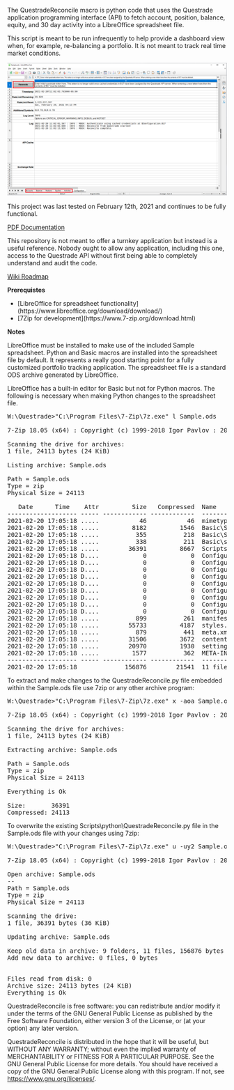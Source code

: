 The QuestradeReconcile macro is python code that uses the Questrade application programming interface (API) to fetch account, position, balance, equity, and 30 day activity into a LibreOffice spreadsheet file.

This script is meant to be run infrequently to help provide a dashboard view when, for example, re-balancing a portfolio. It is not meant to track real time market conditions.

![Figure 1: Run the QuestradeReconcile Python Macro](Documentation/RunQuestradeMacro.png?raw=True "Figure 1: Run the QuestradeReconcile Python Macro")

This project was last tested on February 12th, 2021 and continues  to be fully functional.

[PDF Documentation](Documentation/QuestradeMacroDocumentation.pdf?raw=True)

This repository is not meant to offer a turnkey application but instead is a useful reference. Nobody ought to allow any application, including this one, access to the Questrade API without first being able to completely understand and audit the code.

[Wiki Roadmap](https://github.com/kerouac01850/questrade-reconcile/wiki)

**Prerequistes**

<ul>
   <li>[LibreOffice for spreadsheet functionality](https://www.libreoffice.org/download/download/)</li>
   <li>[7Zip for development](https://www.7-zip.org/download.html)</li>
</ul>

**Notes**

LibreOffice must be installed to make use of the included Sample spreadsheet. Python and Basic macros are installed into the spreadsheet file by default.  It represents a really good starting point for a fully customized portfolio tracking application. The spreadsheet file is a standard ODS archive generated by LibreOffice.

LibreOffice has a built-in editor for Basic but not for Python macros. The following is necessary when making Python changes to the spreadsheet file.

<pre>
W:\Questrade>"C:\Program Files\7-Zip\7z.exe" l Sample.ods

7-Zip 18.05 (x64) : Copyright (c) 1999-2018 Igor Pavlov : 2018-04-30

Scanning the drive for archives:
1 file, 24113 bytes (24 KiB)

Listing archive: Sample.ods

Path = Sample.ods
Type = zip
Physical Size = 24113

   Date      Time    Attr         Size   Compressed  Name
------------------- ----- ------------ ------------  ------------------------
2021-02-20 17:05:18 .....           46           46  mimetype
2021-02-20 17:05:18 .....         8182         1546  Basic\Standard\QuestDashboard.xml
2021-02-20 17:05:18 .....          355          218  Basic\Standard\script-lb.xml
2021-02-20 17:05:18 .....          338          211  Basic\script-lc.xml
2021-02-20 17:05:18 .....        36391         8667  Scripts\python\QuestradeReconcile.py
2021-02-20 17:05:18 D....            0            0  Configurations2\images\Bitmaps
2021-02-20 17:05:18 D....            0            0  Configurations2\floater
2021-02-20 17:05:18 D....            0            0  Configurations2\accelerator
2021-02-20 17:05:18 D....            0            0  Configurations2\menubar
2021-02-20 17:05:18 D....            0            0  Configurations2\progressbar
2021-02-20 17:05:18 D....            0            0  Configurations2\popupmenu
2021-02-20 17:05:18 D....            0            0  Configurations2\statusbar
2021-02-20 17:05:18 D....            0            0  Configurations2\toolbar
2021-02-20 17:05:18 D....            0            0  Configurations2\toolpanel
2021-02-20 17:05:18 .....          899          261  manifest.rdf
2021-02-20 17:05:18 .....        55733         4187  styles.xml
2021-02-20 17:05:18 .....          879          441  meta.xml
2021-02-20 17:05:18 .....        31506         3672  content.xml
2021-02-20 17:05:18 .....        20970         1930  settings.xml
2021-02-20 17:05:18 .....         1577          362  META-INF\manifest.xml
------------------- ----- ------------ ------------  ------------------------
2021-02-20 17:05:18             156876        21541  11 files, 9 folders
</pre>

To extract and make changes to the QuestradeReconcile.py file embedded within the Sample.ods file use 7zip or any other archive program:

<pre>
W:\Questrade>"C:\Program Files\7-Zip\7z.exe" x -aoa Sample.ods Scripts\python\QuestradeReconcile.py

7-Zip 18.05 (x64) : Copyright (c) 1999-2018 Igor Pavlov : 2018-04-30

Scanning the drive for archives:
1 file, 24113 bytes (24 KiB)

Extracting archive: Sample.ods

Path = Sample.ods
Type = zip
Physical Size = 24113

Everything is Ok

Size:       36391
Compressed: 24113
</pre>

To overwrite the existing Scripts\python\QuestradeReconcile.py file in the Sample.ods file with your changes using 7zip:

<pre>
W:\Questrade>"C:\Program Files\7-Zip\7z.exe" u -uy2 Sample.ods Scripts\python\QuestradeReconcile.py

7-Zip 18.05 (x64) : Copyright (c) 1999-2018 Igor Pavlov : 2018-04-30

Open archive: Sample.ods
--
Path = Sample.ods
Type = zip
Physical Size = 24113

Scanning the drive:
1 file, 36391 bytes (36 KiB)

Updating archive: Sample.ods

Keep old data in archive: 9 folders, 11 files, 156876 bytes (154 KiB)
Add new data to archive: 0 files, 0 bytes


Files read from disk: 0
Archive size: 24113 bytes (24 KiB)
Everything is Ok
</pre>

QuestradeReconcile is free software: you can redistribute and/or modify it under the terms of the GNU General Public License as published by the Free Software Foundation, either version 3 of the License, or (at your option) any later version.

QuestradeReconcile is distributed in the hope that it will be useful, but WITHOUT ANY WARRANTY; without even the implied warranty of MERCHANTABILITY or FITNESS FOR A PARTICULAR PURPOSE.  See the GNU General Public License for more details. You should have received a copy of the GNU General Public License along with this program.  If not, see https://www.gnu.org/licenses/.
